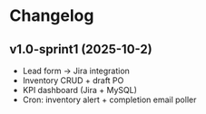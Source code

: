 # Changelog

## v1.0-sprint1 (2025-10-2)
- Lead form → Jira integration
- Inventory CRUD + draft PO
- KPI dashboard (Jira + MySQL)
- Cron: inventory alert + completion email poller
